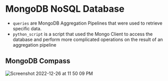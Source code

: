 # MongoDB NoSQL Database
- `queries` are MongoDB Aggregation Pipelines that were used to retrieve specific data.
- `python_script` is a script that used the Mongo Client to access the database and perform more complicated operations on the result of an aggregation pipeline

## MongoDB Compass

![Screenshot 2022-12-26 at 11 50 09 PM](https://user-images.githubusercontent.com/117030897/209612908-f2be8dec-c700-4e0c-ad0d-50c2e6269925.png)
